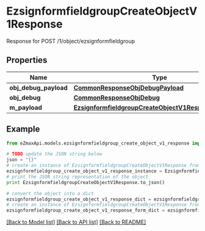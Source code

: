 # EzsignformfieldgroupCreateObjectV1Response

Response for POST /1/object/ezsignformfieldgroup

## Properties
Name | Type | Description | Notes
------------ | ------------- | ------------- | -------------
**obj_debug_payload** | [**CommonResponseObjDebugPayload**](CommonResponseObjDebugPayload.md) |  | 
**obj_debug** | [**CommonResponseObjDebug**](CommonResponseObjDebug.md) |  | [optional] 
**m_payload** | [**EzsignformfieldgroupCreateObjectV1ResponseMPayload**](EzsignformfieldgroupCreateObjectV1ResponseMPayload.md) |  | 

## Example

```python
from eZmaxApi.models.ezsignformfieldgroup_create_object_v1_response import EzsignformfieldgroupCreateObjectV1Response

# TODO update the JSON string below
json = "{}"
# create an instance of EzsignformfieldgroupCreateObjectV1Response from a JSON string
ezsignformfieldgroup_create_object_v1_response_instance = EzsignformfieldgroupCreateObjectV1Response.from_json(json)
# print the JSON string representation of the object
print EzsignformfieldgroupCreateObjectV1Response.to_json()

# convert the object into a dict
ezsignformfieldgroup_create_object_v1_response_dict = ezsignformfieldgroup_create_object_v1_response_instance.to_dict()
# create an instance of EzsignformfieldgroupCreateObjectV1Response from a dict
ezsignformfieldgroup_create_object_v1_response_form_dict = ezsignformfieldgroup_create_object_v1_response.from_dict(ezsignformfieldgroup_create_object_v1_response_dict)
```
[[Back to Model list]](../README.md#documentation-for-models) [[Back to API list]](../README.md#documentation-for-api-endpoints) [[Back to README]](../README.md)



